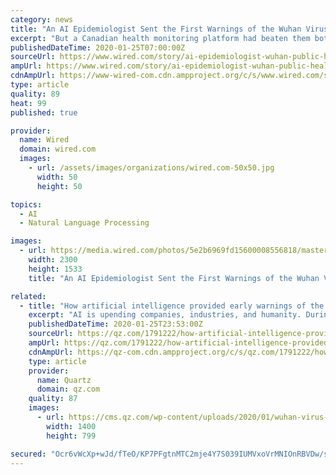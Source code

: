 ```yaml
---
category: news
title: "An AI Epidemiologist Sent the First Warnings of the Wuhan Virus"
excerpt: "But a Canadian health monitoring platform had beaten them both to the punch, sending word of the outbreak to its customers on December 31. BlueDot uses an AI-driven algorithm that scours foreign-language news reports, animal and plant disease networks, and official proclamations to give its clients advance warning to avoid danger zones like Wuhan."
publishedDateTime: 2020-01-25T07:00:00Z
sourceUrl: https://www.wired.com/story/ai-epidemiologist-wuhan-public-health-warnings/
ampUrl: https://www.wired.com/story/ai-epidemiologist-wuhan-public-health-warnings/amp
cdnAmpUrl: https://www-wired-com.cdn.ampproject.org/c/s/www.wired.com/story/ai-epidemiologist-wuhan-public-health-warnings/amp
type: article
quality: 89
heat: 99
published: true

provider:
  name: Wired
  domain: wired.com
  images:
    - url: /assets/images/organizations/wired.com-50x50.jpg
      width: 50
      height: 50

topics:
  - AI
  - Natural Language Processing

images:
  - url: https://media.wired.com/photos/5e2b6969fd15600008556818/master/pass/Science_wuhanvirustracking_1195733907.jpg
    width: 2300
    height: 1533
    title: "An AI Epidemiologist Sent the First Warnings of the Wuhan Virus"

related:
  - title: "How artificial intelligence provided early warnings of the Wuhan virus"
    excerpt: "AI is upending companies, industries, and humanity. During the kind of virus outbreak that China and other nations are now contending with, time is of the essence. The earlier the warning, the better the chance to contain the contagion. One problem, though, is that governments are sometimes reticent to share information. Such was the case in ..."
    publishedDateTime: 2020-01-25T23:53:00Z
    sourceUrl: https://qz.com/1791222/how-artificial-intelligence-provided-early-warning-of-wuhan-virus/
    ampUrl: https://qz.com/1791222/how-artificial-intelligence-provided-early-warning-of-wuhan-virus/amp/
    cdnAmpUrl: https://qz-com.cdn.ampproject.org/c/s/qz.com/1791222/how-artificial-intelligence-provided-early-warning-of-wuhan-virus/amp/
    type: article
    provider:
      name: Quartz
      domain: qz.com
    quality: 87
    images:
      - url: https://cms.qz.com/wp-content/uploads/2020/01/wuhan-virus-outbreak-e1579994767750.jpg?quality=75&strip=all&w=1400
        width: 1400
        height: 799

secured: "Ocr6vWcXp+wJd/fTeO/KP7PFgtnMTC2mje4Y7S039IUMVxoVrMNIOnRBVDw/sHc8Ie04VZ9QHcIOA+ovrMB3/oT0uJdDbO4gIKwCaBjN8AcENllWvdlVXKKQd0yqO26Akyrxx4HSVhrTxh8unMsmIchRvZ52DtRZHEHyKcrYK3TiOUpFFO2/RatkUWoB79lw57Dm2i4Rt86Q6COQhZgJflxadgGG4dpsWNWhjHrd9CvbLMLpCqgUxvD8vhCjCPyAiuizDyY2bt19SxaIl49DFtWlRybHDVlRLdNFK85OPHbUkQwVBPpZczF0o/LLIk1Cjp/BOd8Y9eJlWwywML6wtTWMrWfzfocr9KxODsqHQ68pUrpDvOOuxAVc5fhwGKYYJDxIPUoBUPFW+1c4m2pLsHtPRyN+TtxxyOjd/aPgiIBS4rEsf0s/cBL12sQElLN9AFrQpZ0QmI60gcIYhCs8Q+y8LIB/paS1FEdsT+lZ53k=;CRE8hA+E/BTlgyaDCVTbiQ=="
---
```


